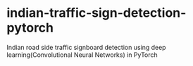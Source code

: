 # indian-traffic-sign-detection-pytorch
Indian road side traffic signboard detection using deep learning(Convolutional Neural Networks) in PyTorch

